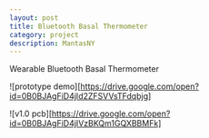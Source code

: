 ```yaml
---
layout: post
title: Bluetooth Basal Thermometer
category: project
description: MantasNY
---
```


Wearable Bluetooth Basal Thermometer
  
 ![prototype demo][https://drive.google.com/open?id=0B0BJAgFiD4jId2ZFSVVsTFdqbjg]
 
 ![v1.0 pcb][https://drive.google.com/open?id=0B0BJAgFiD4jIVzBKQm1GQXBBMFk]
 
